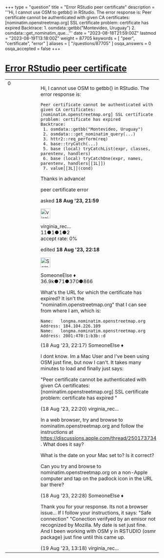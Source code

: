 +++
type = "question"
title = "Error RStudio peer certificate"
description = '''Hi, I cannot use OSM to getbb() in RStudio.  The error response is: Peer certificate cannot be authenticated with given CA certificates: [nominatim.openstreetmap.org] SSL certificate problem: certificate has expired Backtrace:  1. osmdata::getbb(&quot;Montevideo, Uruguay&quot;)  2. osmdata:::get_nominatim_que...'''
date = "2023-08-18T21:59:00Z"
lastmod = "2023-08-19T13:18:00Z"
weight = 87705
keywords = [ "peer", "certificate", "error" ]
aliases = [ "/questions/87705" ]
osqa_answers = 0
osqa_accepted = false
+++

<div class="headNormal">

# [Error RStudio peer certificate](/questions/87705/error-rstudio-peer-certificate)

</div>

<div id="main-body">

<div id="askform">

<table id="question-table" style="width:100%;">
<colgroup>
<col style="width: 50%" />
<col style="width: 50%" />
</colgroup>
<tbody>
<tr>
<td style="width: 30px; vertical-align: top"><div class="vote-buttons">
<span id="post-87705-upvote" class="ajax-command post-vote up" rel="nofollow" title="I like this post (click again to cancel)"> </span>
<div id="post-87705-score" class="post-score" title="current number of votes">
0
</div>
<span id="post-87705-downvote" class="ajax-command post-vote down" rel="nofollow" title="I dont like this post (click again to cancel)"> </span> <span id="favorite-mark" class="ajax-command favorite-mark" rel="nofollow" title="mark/unmark this question as favorite (click again to cancel)"> </span>
<div id="favorite-count" class="favorite-count">
&#10;</div>
</div></td>
<td><div id="item-right">
<div class="question-body">
<p>Hi, I cannot use OSM to getbb() in RStudio. The error response is:</p>
<pre><code>Peer certificate cannot be authenticated with given CA certificates: [nominatim.openstreetmap.org] SSL certificate problem: certificate has expired
Backtrace:
 1. osmdata::getbb(&quot;Montevideo, Uruguay&quot;)
 2. osmdata:::get_nominatim_query(...)
 3. httr2::req_perform(req)
 4. base::tryCatch(...)
 5. base (local) tryCatchList(expr, classes, parentenv, handlers)
 6. base (local) tryCatchOne(expr, names, parentenv, handlers[[1L]])
 7. value[[3L]](cond)</code></pre>
<p>Thanks in advance!</p>
</div>
<div id="question-tags" class="tags-container tags">
<span class="post-tag tag-link-peer" rel="tag" title="see questions tagged &#39;peer&#39;">peer</span> <span class="post-tag tag-link-certificate" rel="tag" title="see questions tagged &#39;certificate&#39;">certificate</span> <span class="post-tag tag-link-error" rel="tag" title="see questions tagged &#39;error&#39;">error</span>
</div>
<div id="question-controls" class="post-controls">
&#10;</div>
<div class="post-update-info-container">
<div class="post-update-info post-update-info-user">
<p>asked <strong>18 Aug '23, 21:59</strong></p>
<img src="https://secure.gravatar.com/avatar/0ba5918672ad87e99f3443f33d11fdd2?s=32&amp;d=identicon&amp;r=g" class="gravatar" width="32" height="32" alt="virginia_recagno&#39;s gravatar image" />
<p><span>virginia_rec...</span><br />
<span class="score" title="11 reputation points">11</span><span title="1 badges"><span class="badge1">●</span><span class="badgecount">1</span></span><span title="1 badges"><span class="silver">●</span><span class="badgecount">1</span></span><span title="2 badges"><span class="bronze">●</span><span class="badgecount">2</span></span><br />
<span class="accept_rate" title="Rate of the user&#39;s accepted answers">accept rate:</span> <span title="virginia_recagno has no accepted answers">0%</span></p>
</div>
<div class="post-update-info post-update-info-edited">
<p><span> edited <strong>18 Aug '23, 22:18</strong> </span></p>
<img src="https://secure.gravatar.com/avatar/0bf1aa22f7f5e045b0eb8beb79fe7907?s=32&amp;d=identicon&amp;r=g" class="gravatar" width="32" height="32" alt="SomeoneElse&#39;s gravatar image" />
<p><span>SomeoneElse ♦</span><br />
<span class="score" title="36866 reputation points"><span>36.9k</span></span><span title="71 badges"><span class="badge1">●</span><span class="badgecount">71</span></span><span title="370 badges"><span class="silver">●</span><span class="badgecount">370</span></span><span title="866 badges"><span class="bronze">●</span><span class="badgecount">866</span></span></p>
</div>
</div>
<div id="comments-container-87705" class="comments-container">
<span id="87706"></span>
<div id="comment-87706" class="comment">
<div id="post-87706-score" class="comment-score">
&#10;</div>
<div class="comment-text">
<p>What's the URL for which the certificate has expired? It isn't the "nominatim.openstreetmap.org" that I can see from where I am, which is:</p>
<pre><code>Name:   longma.nominatim.openstreetmap.org
Address: 184.104.226.109
Name:   longma.nominatim.openstreetmap.org
Address: 2001:470:1:b3b::d</code></pre>
</div>
<div id="comment-87706-info" class="comment-info">
<span class="comment-age">(18 Aug '23, 22:17)</span> <span class="comment-user userinfo">SomeoneElse ♦</span>
</div>
</div>
<span id="87707"></span>
<div id="comment-87707" class="comment">
<div id="post-87707-score" class="comment-score">
&#10;</div>
<div class="comment-text">
<p>I dont know. Im a Mac User and I've been using OSM just fine, but now I can't. It takes many minutes to load and finally just says:</p>
<p>"Peer certificate cannot be authenticated with given CA certificates: [nominatim.openstreetmap.org] SSL certificate problem: certificate has expired "</p>
</div>
<div id="comment-87707-info" class="comment-info">
<span class="comment-age">(18 Aug '23, 22:20)</span> <span class="comment-user userinfo">virginia_rec...</span>
</div>
</div>
<span id="87708"></span>
<div id="comment-87708" class="comment">
<div id="post-87708-score" class="comment-score">
&#10;</div>
<div class="comment-text">
<p>In a web browser, try and browse to nominatim.openstreetmap.org and follow the instructions at <a href="https://discussions.apple.com/thread/250173734">https://discussions.apple.com/thread/250173734</a> . What does it say?</p>
<p>What is the date on your Mac set to? Is it correct?</p>
<p>Can you try and browse to nominatim.openstreetmap.org on a non-Apple computer and tap on the padlock icon in the URL bar there?</p>
</div>
<div id="comment-87708-info" class="comment-info">
<span class="comment-age">(18 Aug '23, 22:28)</span> <span class="comment-user userinfo">SomeoneElse ♦</span>
</div>
</div>
<span id="87710"></span>
<div id="comment-87710" class="comment">
<div id="post-87710-score" class="comment-score">
&#10;</div>
<div class="comment-text">
<p>Thank you for your response. Its not a browser issue... If I follow your instructions, it says: "Safe connection" "Conection verifyed by an emisor not recognized by Mozilla. My date is set just fine. And I been working with OSM y in RSTUDIO (osmr package) just fine until this came up.</p>
</div>
<div id="comment-87710-info" class="comment-info">
<span class="comment-age">(19 Aug '23, 13:18)</span> <span class="comment-user userinfo">virginia_rec...</span>
</div>
</div>
</div>
<div id="comment-tools-87705" class="comment-tools">
&#10;</div>
<div class="clear">
&#10;</div>
<div id="comment-87705-form-container" class="comment-form-container">
&#10;</div>
<div class="clear">
&#10;</div>
</div></td>
</tr>
</tbody>
</table>

</div>

</div>

